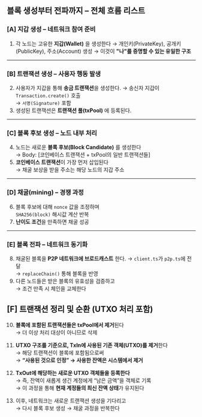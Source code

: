 ## 블록 생성부터 전파까지 – 전체 흐름 리스트

### [A] 지갑 생성 – 네트워크 참여 준비

1. 각 노드는 고유한 **지갑(Wallet)** 을 생성한다
   → 개인키(PrivateKey), 공개키(PublicKey), 주소(Account) 생성
   → 이것이 **"나"를 증명할 수 있는 유일한 구조**

---

### [B] 트랜잭션 생성 – 사용자 행동 발생

2. 사용자가 지갑을 통해 **송금 트랜잭션**을 생성한다.
   → 송신자 지갑이 `Transaction.create()` 호출  
   → `서명(Signature)` 포함 
3. 생성된 트랜잭션은 **트랜잭션 풀(txPool)** 에 등록된다.

---

### [C] 블록 후보 생성 – 노드 내부 처리

4. 노드는 새로운 **블록 후보(Block Candidate)** 를 생성한다  
   → Body: [코인베이스 트랜잭션 + txPool의 일반 트랜잭션들]
5. **코인베이스 트랜잭션**이 가장 먼저 삽입된다  
   → 채굴 보상을 받을 주소는 해당 노드의 지갑 주소

---

### [D] 채굴(mining) – 경쟁 과정

6. 블록 후보에 대해 `nonce` 값을 조정하며  
   `SHA256(block)` 해시값 계산 반복
7. **난이도 조건**을 만족하면 채굴 성공

---

### [E] 블록 전파 – 네트워크 동기화

8. 채굴된 블록을 **P2P 네트워크에 브로드캐스트** 한다.
   → `client.ts`가 `p2p.ts`에 전달  
   → `replaceChain()` 통해 블록을 반영
9. 다른 노드들은 받은 블록의 유효성을 검증하고  
   → 조건 만족 시 체인을 교체한다

## [F] 트랜잭션 정리 및 순환 (UTXO 처리 포함)

10. **블록에 포함된 트랜잭션들은 txPool에서 제거**된다  
    → 더 이상 처리 대상이 아니므로 삭제

11. **UTXO 구조를 기준으로, TxIn에 사용된 기존 객체(UTXO)를 제거**한다  
    → 해당 트랜잭션이 블록에 포함됨으로써  
    → **“사용된 것으로 인정” → 사용한 잔액은 시스템에서 제거**

12. **TxOut에 해당하는 새로운 UTXO 객체들을 등록한다**  
    → 즉, 잔액이 새롭게 생긴 계정에게 “남은 금액”을 객체로 기록  
    → 이 과정을 통해 **현재 계정들의 최신 잔액 상태**가 유지된다

13. 이후, 네트워크는 새로운 트랜잭션 생성을 기다리고  
    → 다시 블록 후보 생성 → 채굴 과정을 반복한다
